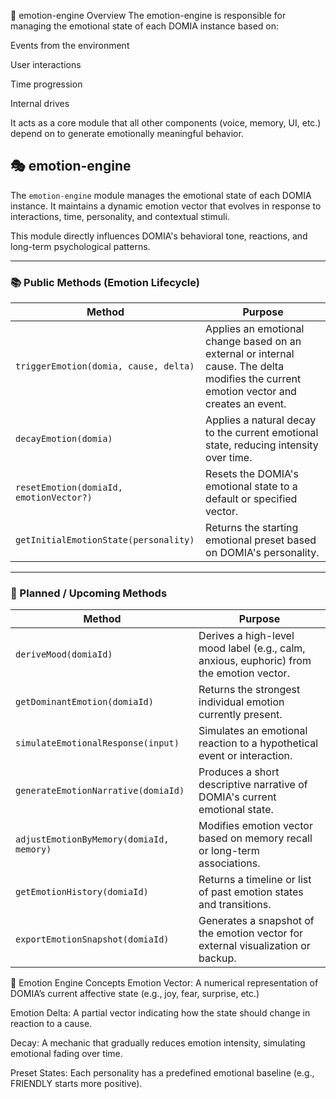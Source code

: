 🧠 emotion-engine Overview
The emotion-engine is responsible for managing the emotional state of each DOMIA instance based on:

Events from the environment

User interactions

Time progression

Internal drives

It acts as a core module that all other components (voice, memory, UI, etc.) depend on to generate emotionally meaningful behavior.

## 🎭 emotion-engine

The `emotion-engine` module manages the emotional state of each DOMIA instance. It maintains a dynamic emotion vector that evolves in response to interactions, time, personality, and contextual stimuli.

This module directly influences DOMIA's behavioral tone, reactions, and long-term psychological patterns.

---

### 📚 Public Methods (Emotion Lifecycle)

| Method                                  | Purpose                                                                                                                                 |
| --------------------------------------- | --------------------------------------------------------------------------------------------------------------------------------------- |
| `triggerEmotion(domia, cause, delta)`   | Applies an emotional change based on an external or internal cause. The delta modifies the current emotion vector and creates an event. |
| `decayEmotion(domia)`                   | Applies a natural decay to the current emotional state, reducing intensity over time.                                                   |
| `resetEmotion(domiaId, emotionVector?)` | Resets the DOMIA's emotional state to a default or specified vector.                                                                    |
| `getInitialEmotionState(personality)`   | Returns the starting emotional preset based on DOMIA's personality.                                                                     |

---

### 🧪 Planned / Upcoming Methods

| Method                                   | Purpose                                                                                  |
| ---------------------------------------- | ---------------------------------------------------------------------------------------- |
| `deriveMood(domiaId)`                    | Derives a high-level mood label (e.g., calm, anxious, euphoric) from the emotion vector. |
| `getDominantEmotion(domiaId)`            | Returns the strongest individual emotion currently present.                              |
| `simulateEmotionalResponse(input)`       | Simulates an emotional reaction to a hypothetical event or interaction.                  |
| `generateEmotionNarrative(domiaId)`      | Produces a short descriptive narrative of DOMIA's current emotional state.               |
| `adjustEmotionByMemory(domiaId, memory)` | Modifies emotion vector based on memory recall or long-term associations.                |
| `getEmotionHistory(domiaId)`             | Returns a timeline or list of past emotion states and transitions.                       |
| `exportEmotionSnapshot(domiaId)`         | Generates a snapshot of the emotion vector for external visualization or backup.         |

🧠 Emotion Engine Concepts
Emotion Vector: A numerical representation of DOMIA’s current affective state (e.g., joy, fear, surprise, etc.)

Emotion Delta: A partial vector indicating how the state should change in reaction to a cause.

Decay: A mechanic that gradually reduces emotion intensity, simulating emotional fading over time.

Preset States: Each personality has a predefined emotional baseline (e.g., FRIENDLY starts more positive).
